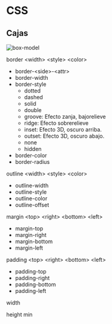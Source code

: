 # CSS

## Cajas
![box-model](/laguntza/assets/images/css-box-model.png)

border \<width> \<style> \<color>
- border-\<side>-\<attr>
- border-width
- border-style
    - dotted
    - dashed
    - solid
    - double
    - groove: Efecto zanja, bajorelieve
    - ridge: Efecto sobrerelieve
    - inset: Efecto 3D, oscuro arriba.
    - outset: Efecto 3D, oscuro abajo.
    - none
    - hidden
- border-color
- border-radius

outline \<width> \<style> \<color>
- outline-width
- outline-style
- outline-color
- outline-offset

margin \<top> \<right> \<bottom> \<left>
- margin-top
- margin-right
- margin-bottom
- margin-left

padding \<top> \<right> \<bottom> \<left>
- padding-top
- padding-right
- padding-bottom
- padding-left

width

height
min
